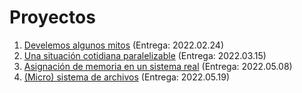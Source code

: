 # Proyectos

1. [Develemos algunos mitos](./1/README.md) (Entrega: 2022.02.24)
2. [Una situación cotidiana paralelizable](./2/README.org) (Entrega: 2022.03.15)
3. [Asignación de memoria en un sistema real](./3/README.org)
   (Entrega: 2022.05.08)
4. [(Micro) sistema de archivos](./4/README.org) (Entrega: 2022.05.19)